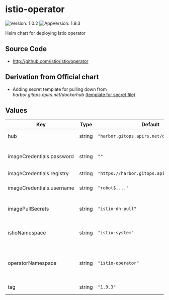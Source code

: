 # istio-operator

![Version: 1.0.2](https://img.shields.io/badge/Version-1.0.2-informational?style=flat-square) ![AppVersion: 1.9.3](https://img.shields.io/badge/AppVersion-1.9.3-informational?style=flat-square)

Helm chart for deploying Istio operator

## Source Code

* <http://github.com/istio/istio/operator>

## Derivation from Official chart

* Adding secret template for pulling down from _harbor.gitops.apirs.net/dockerhub_ [(template for secret file)](templates/istio-secret.yaml)

## Values

| Key | Type | Default | Description |
|-----|------|---------|-------------|
| hub | string | `"harbor.gitops.apirs.net/dockerhub/istio"` | Where is the image |
| imageCredentials.password | string | `""` | Robot account password - `token` |
| imageCredentials.registry | string | `"https://harbor.gitops.apirs.net"` | Registry Url |
| imageCredentials.username | string | `"robot$...."` | Robot account username |
| imagePullSecrets | string | `"istio-dh-pull"` | Secret name for creation |
| istioNamespace | string | `"istio-system"` | Namespace targeted for istiod installation |
| operatorNamespace | string | `"istio-operator"` | Namespace targeted for istio-operator installation |
| tag | string | `"1.9.3"` | Docker image Tag |
